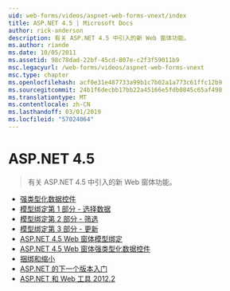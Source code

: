 ```yaml
---
uid: web-forms/videos/aspnet-web-forms-vnext/index
title: ASP.NET 4.5 | Microsoft Docs
author: rick-anderson
description: 有关 ASP.NET 4.5 中引入的新 Web 窗体功能。
ms.author: riande
ms.date: 10/05/2011
ms.assetid: 98c78dad-22bf-45cd-807e-c2f3f59011b9
msc.legacyurl: /web-forms/videos/aspnet-web-forms-vnext
msc.type: chapter
ms.openlocfilehash: acf0e31e487733a99b1c7b02a1a773c61ffc12b9
ms.sourcegitcommit: 24b1f6decbb17bb22a45166e5fdb0845c65af498
ms.translationtype: MT
ms.contentlocale: zh-CN
ms.lasthandoff: 03/01/2019
ms.locfileid: "57024064"
---
```

<a name="aspnet-45"></a>ASP.NET 4.5
====================
> 有关 ASP.NET 4.5 中引入的新 Web 窗体功能。


- [强类型化数据控件](aspnet-vnext-videos-strongly-typed-data-controls.md)
- [模型绑定第 1 部分 - 选择数据](aspnet-vnext-videos-model-binding-part-1-selecting-data.md)
- [模型绑定第 2 部分 - 筛选](aspnet-vnext-videos-model-binding-part-2-filtering.md)
- [模型绑定第 3 部分 - 更新](aspnet-vnext-videos-model-binding-part-3-updating.md)
- [ASP.NET 4.5 Web 窗体模型绑定](aspnet-45-web-forms-model-binding.md)
- [ASP.NET 4.5 Web 窗体强类型化数据控件](aspnet-45-web-forms-strong-typed-data-controls.md)
- [捆绑和缩小](aspnet-vnext-videos-bundling-and-minification.md)
- [ASP.NET 的下一个版本入门](getting-started-with-the-next-version-of-aspnet.md)
- [ASP.NET 和 Web 工具 2012.2](aspnet-and-web-tools-20122.md)
